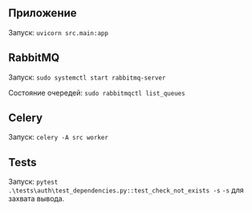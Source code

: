## Приложение
Запуск: `uvicorn src.main:app`

## RabbitMQ
Запуск: `sudo systemctl start rabbitmq-server`

Состояние очередей: `sudo rabbitmqctl list_queues`

## Celery
Запуск: `celery -A src worker`

## Tests
Запуск: `pytest .\tests\auth\test_dependencies.py::test_check_not_exists -s`
`-s` для захвата вывода.